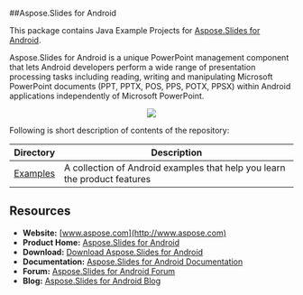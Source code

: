 ##Aspose.Slides for Android

This package contains Java Example Projects for [Aspose.Slides for Android](http://www.aspose.com/android/powerpoint-component.aspx).

Aspose.Slides for Android is a unique PowerPoint management component that lets Android developers perform a wide range of presentation processing tasks including reading, writing and manipulating Microsoft PowerPoint documents (PPT, PPTX, POS, PPS, POTX, PPSX) within Android applications independently of Microsoft PowerPoint.

<p align="center">
  <a title="Download complete Aspose.Slides for Android source code" href="https://github.com/asposeslides/Aspose_Slides_Android/archive/master.zip">
    <img src="http://i.imgur.com/hwNhrGZ.png" />
  </a>
</p>

Following is short description of contents of the repository:

Directory  | Description
---------- | -----------
[Examples](Examples)  | A collection of Android examples that help you learn the product features

## Resources

+ **Website:** [www.aspose.com](http://www.aspose.com)
+ **Product Home:** [Aspose.Slides for Android](http://www.aspose.com/android/powerpoint-component.aspx)
+ **Download:** [Download Aspose.Slides for Android](http://www.aspose.com/community/files/74/android-apis/aspose.slides-for-android/category1430.aspx)
+ **Documentation:** [Aspose.Slides for Android Documentation](http://www.aspose.com/docs/display/slidesandroid/Home)
+ **Forum:** [Aspose.Slides for Android Forum](http://www.aspose.com/community/forums/aspose.slides-product-family/75/showforum.aspx)
+ **Blog:** [Aspose.Slides for Android Blog](http://www.aspose.com/blogs/aspose-products/aspose-slides-product-family.html)
